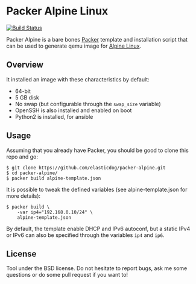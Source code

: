 Packer Alpine Linux
===================

[![Build Status](https://travis-ci.org/Anthony25/packer-alpine.svg?branch=master)](https://travis-ci.org/Anthony25/packer-alpine)

Packer Alpine is a bare bones [Packer](https://www.packer.io/) template and
installation script that can be used to generate qemu image for [Alpine
Linux](https://www.alpinelinux.org/).

Overview
--------

It installed an image with these characteristics by default:

* 64-bit
* 5 GB disk
* No swap (but configurable through the `swap_size` variable)
* OpenSSH is also installed and enabled on boot
* Python2 is installed, for ansible

Usage
-----

Assuming that you already have Packer, you should be good to clone
this repo and go:

    $ git clone https://github.com/elasticdog/packer-alpine.git
    $ cd packer-alpine/
    $ packer build alpine-template.json

It is possible to tweak the defined variables (see alpine-template.json for
more details):

    $ packer build \
        -var ip4="192.168.0.10/24" \
        alpine-template.json

By default, the template enable DHCP and IPv6 autoconf, but a static IPv4 or
IPv6 can also be specified through the variables `ip4` and `ip6`.

License
-------

Tool under the BSD license. Do not hesitate to report bugs, ask me some
questions or do some pull request if you want to!
